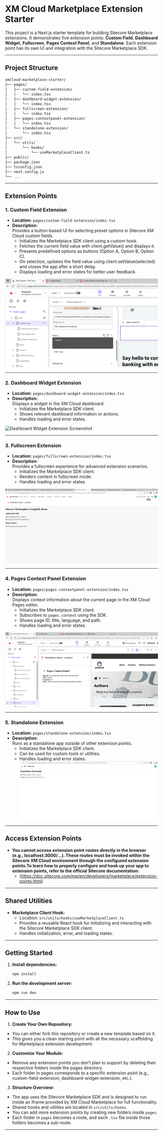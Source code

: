 # XM Cloud Marketplace Extension Starter

This project is a Next.js starter template for building Sitecore Marketplace extensions. It demonstrates five extension points: **Custom Field**, **Dashboard Widget**, **Fullscreen**, **Pages Context Panel**, and **Standalone**. Each extension point has its own UI and integration with the Sitecore Marketplace SDK.

---

## Project Structure

```
xmcloud-marketplace-starter/
├── pages/
│   ├── custom-field-extension/
│   │   └── index.tsx
│   ├── dashboard-widget-extension/
│   │   └── index.tsx
│   ├── fullscreen-extension/
│   │   └── index.tsx
│   ├── pages-contextpanel-extension/
│   │   └── index.tsx
│   └── standalone-extension/
│       └── index.tsx
├── src/
│   └── utils/
│       └── hooks/
│           └── useMarketplaceClient.ts
├── public/
├── package.json
├── tsconfig.json
├── next.config.js
└── ...
```

---

## Extension Points

### 1. Custom Field Extension

- **Location:** `pages/custom-field-extension/index.tsx`
- **Description:**  
  Provides a button-based UI for selecting preset options in Sitecore XM Cloud custom fields.
  - Initializes the Marketplace SDK client using a custom hook.
  - Fetches the current field value with client.getValue() and displays it.
  - Presents predefined options as buttons (Option A, Option B, Option C).
  - On selection, updates the field value using client.setValue(selected) and closes the app after a short delay.
  - Displays loading and error states for better user feedback.


![Custom Field Extension Screenshot](./public/screenshots/custom-field.png)

---

### 2. Dashboard Widget Extension

- **Location:** `pages/dashboard-widget-extension/index.tsx`
- **Description:**  
  Displays a widget in the XM Cloud dashboard.
  - Initializes the Marketplace SDK client.
  - Shows relevant dashboard information or actions.
  - Handles loading and error states.

![Dashboard Widget Extension Screenshot](./public/screenshots/)

---

### 3. Fullscreen Extension

- **Location:** `pages/fullscreen-extension/index.tsx`
- **Description:**  
  Provides a fullscreen experience for advanced extension scenarios.
  - Initializes the Marketplace SDK client.
  - Renders content in fullscreen mode.
  - Handles loading and error states.

![Fullscreen Extension Screenshot](./public/screenshots/fullscreen.png)

---

### 4. Pages Context Panel Extension

- **Location:** `pages/pages-contextpanel-extension/index.tsx`
- **Description:**  
  Displays context information about the current page in the XM Cloud Pages editor.
  - Initializes the Marketplace SDK client.
  - Subscribes to `pages.context` using the SDK.
  - Shows page ID, title, language, and path.
  - Handles loading and error states.

![Pages Context Panel Extension Screenshot](./public/screenshots/pages-context-panel.png)

---

### 5. Standalone Extension

- **Location:** `pages/standalone-extension/index.tsx`
- **Description:**  
  Runs as a standalone app outside of other extension points.
  - Initializes the Marketplace SDK client.
  - Can be used for custom tools or utilities.
  - Handles loading and error states.
![Custom Field Extension Screenshot](./public/screenshots/standalone.png)

---

## Access Extension Points

- **You cannot access extension point routes directly in the browser (e.g., localhost:3000/...). These routes must be invoked within the Sitecore XM Cloud environment through the configured extension points.To learn how to properly configure and hook up your app to extension points, refer to the official Sitecore documentation:**  
  - (https://doc.sitecore.com/mp/en/developers/marketplace/extension-points.html)
---

## Shared Utilities

- **Marketplace Client Hook:**  
  - Location: `src/utils/hooks/useMarketplaceClient.ts`
  - Provides a reusable React hook for initializing and interacting with the Sitecore Marketplace SDK client.
  - Handles initialization, error, and loading states.

---

## Getting Started

1. **Install dependencies:**
   ```sh
   npm install
   ```

2. **Run the development server:**
   ```sh
   npm run dev
   ```
---

## How to Use
1. **Create Your Own Repository:**
- You can either fork this repository or create a new template based on it.
- This gives you a clean starting point with all the necessary scaffolding for Marketplace extension development.


2. **Customize Your Module:**
- Remove any extension points you don’t plan to support by deleting their respective folders inside the pages directory.
- Each folder in pages corresponds to a specific extension point (e.g., custom-field-extension, dashboard-widget-extension, etc.).


3. **Structure Overview:**
- The app uses the Sitecore Marketplace SDK and is designed to run inside an iframe provided by XM Cloud Marketplace for full functionality.
- Shared hooks and utilities are located in `src/utils/hooks`.
- You can add more extension points by creating new folders inside `pages`.
- Each folder in `pages` becomes a route, and each `.tsx` file inside those folders becomes a sub-route.


---